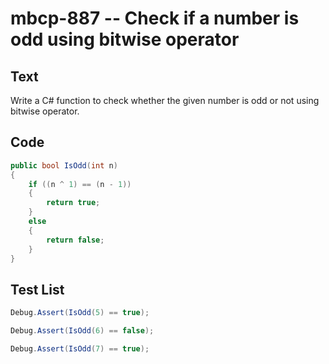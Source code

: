 # mbcp-887 -- Check if a number is odd using bitwise operator

## Text

Write a C# function to check whether the given number is odd or not using bitwise operator.

## Code

```csharp
public bool IsOdd(int n) 
{
    if ((n ^ 1) == (n - 1))
    {
        return true; 
    }
    else 
    {
        return false; 
    }
}
```

## Test List

```csharp
Debug.Assert(IsOdd(5) == true);
```

```csharp
Debug.Assert(IsOdd(6) == false);
```

```csharp
Debug.Assert(IsOdd(7) == true);
```
